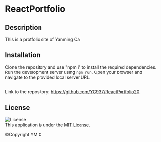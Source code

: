 # ReactPortfolio

##  Description

This is a protfolio site of Yanming Cai

## Installation 

Clone the repository and use "npm i" to install the required dependencies. 
Run the development server using `npm run`.
Open your browser and navigate to the provided local server URL.

##

Link to the repository: https://github.com/YC937/ReactPortfolio20

## License

![License](https://img.shields.io/badge/License-MIT-yellow.svg)  
This application is under the [MIT License](https://opensource.org/licenses/MIT).

&copy;Copyright YM C 
